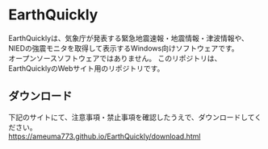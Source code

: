 # EarthQuickly
EarthQuicklyは、気象庁が発表する緊急地震速報・地震情報・津波情報や、
<br>
NIEDの強震モニタを取得して表示するWindows向けソフトウェアです。
<br>
オープンソースソフトウェアではありません。
このリポジトリは、EarthQuicklyのWebサイト用のリポジトリです。

## ダウンロード
下記のサイトにて、注意事項・禁止事項を確認したうえで、ダウンロードしてください。
<br>
https://ameuma773.github.io/EarthQuickly/download.html
